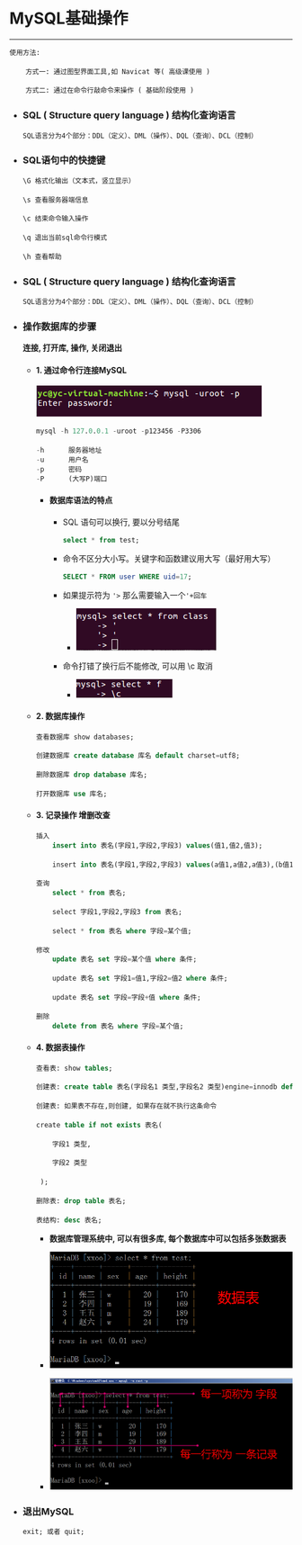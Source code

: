MySQL基础操作
===

---

```sql
使用方法:

    ​方式一: 通过图型界面工具,如 Navicat 等( 高级课使用 )

    ​方式二: 通过在命令行敲命令来操作 ( 基础阶段使用 )
```


* ### SQL ( Structure query language ) 结构化查询语言

    ```sql
    SQL语言分为4个部分：DDL（定义）、DML（操作）、DQL（查询）、DCL（控制）
    ```

* ### SQL语句中的快捷键

    ```sql
    \G 格式化输出（文本式，竖立显示）

    \s 查看服务器端信息

    \c 结束命令输入操作

    \q 退出当前sql命令行模式

    \h 查看帮助
    ```

* ### SQL ( Structure query language ) 结构化查询语言

    ```sql
    SQL语言分为4个部分：DDL（定义）、DML（操作）、DQL（查询）、DCL（控制）
    ```

* ### 操作数据库的步骤

    **连接, 打开库, 操作, 关闭退出**

    * #### 1. 通过命令行连接MySQL

        ![](../images/进入数据库.png)

        ```sql
        mysql -h 127.0.0.1 -uroot -p123456 -P3306

        -h      服务器地址
        -u      用户名
        -p      密码
        -P      (大写P)端口
        ```

        * #### 数据库语法的特点

            * SQL 语句可以换行, 要以分号结尾
                ```sql
                select * from test;
                ``` 
            * 命令不区分大小写。关键字和函数建议用大写（最好用大写）
                ```sql
                SELECT * FROM user WHERE uid=17;
                ```
            * 如果提示符为 `'>` 那么需要输入一个`'+回车` 
                
                * ![](../images/import3.png)

            * 命令打错了换行后不能修改, 可以用 \c 取消
                
                * ![](../images/import1.png)

    * #### 2. 数据库操作

        ```sql
        查看数据库 show databases;

        创建数据库 create database 库名 default charset=utf8;

        删除数据库 drop database 库名;

        打开数据库 use 库名;
        ```

    * #### 3. 记录操作 增删改查

        ```sql
        插入
            insert into 表名(字段1,字段2,字段3) values(值1,值2,值3);

            ​insert into 表名(字段1,字段2,字段3) values(a值1,a值2,a值3),(b值1,b值2,b值3);

        ​查询 
            select * from 表名;

            ​select 字段1,字段2,字段3 from 表名;

            ​select * from 表名 where 字段=某个值;

        ​修改 
            update 表名 set 字段=某个值 where 条件;

            ​update 表名 set 字段1=值1,字段2=值2 where 条件;

            ​update 表名 set 字段=字段+值 where 条件;

        ​删除 
            delete from 表名 where 字段=某个值;
        ```

    * #### 4. 数据表操作
        ```sql
        查看表: show tables;

        ​创建表: create table 表名(字段名1 类型,字段名2 类型)engine=innodb default charset=utf8;

        ​创建表: 如果表不存在,则创建, 如果存在就不执行这条命令

        ​create table if not exists 表名(

            ​字段1 类型,

            ​字段2 类型

        ​ );

        ​删除表: drop table 表名;

        ​表结构: desc 表名;
        ```
        * **数据库管理系统中, 可以有很多库, 每个数据库中可以包括多张数据表**

        * ![](../images/import5.png)

        * ![](../images/import6.png)


    

* ### 退出MySQL

    ```sql
    ​exit; 或者 quit;
    ```